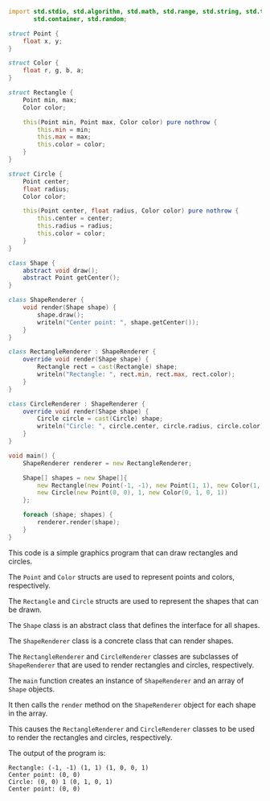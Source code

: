 ```d
import std.stdio, std.algorithm, std.math, std.range, std.string, std.traits, std.conv,
       std.container, std.random;

struct Point {
    float x, y;
}

struct Color {
    float r, g, b, a;
}

struct Rectangle {
    Point min, max;
    Color color;

    this(Point min, Point max, Color color) pure nothrow {
        this.min = min;
        this.max = max;
        this.color = color;
    }
}

struct Circle {
    Point center;
    float radius;
    Color color;

    this(Point center, float radius, Color color) pure nothrow {
        this.center = center;
        this.radius = radius;
        this.color = color;
    }
}

class Shape {
    abstract void draw();
    abstract Point getCenter();
}

class ShapeRenderer {
    void render(Shape shape) {
        shape.draw();
        writeln("Center point: ", shape.getCenter());
    }
}

class RectangleRenderer : ShapeRenderer {
    override void render(Shape shape) {
        Rectangle rect = cast(Rectangle) shape;
        writeln("Rectangle: ", rect.min, rect.max, rect.color);
    }
}

class CircleRenderer : ShapeRenderer {
    override void render(Shape shape) {
        Circle circle = cast(Circle) shape;
        writeln("Circle: ", circle.center, circle.radius, circle.color);
    }
}

void main() {
    ShapeRenderer renderer = new RectangleRenderer;

    Shape[] shapes = new Shape[]{
        new Rectangle(new Point(-1, -1), new Point(1, 1), new Color(1, 0, 0, 1)),
        new Circle(new Point(0, 0), 1, new Color(0, 1, 0, 1))
    };

    foreach (shape; shapes) {
        renderer.render(shape);
    }
}
```

This code is a simple graphics program that can draw rectangles and circles.

The `Point` and `Color` structs are used to represent points and colors, respectively.

The `Rectangle` and `Circle` structs are used to represent the shapes that can be drawn.

The `Shape` class is an abstract class that defines the interface for all shapes.

The `ShapeRenderer` class is a concrete class that can render shapes.

The `RectangleRenderer` and `CircleRenderer` classes are subclasses of `ShapeRenderer` that are used to render rectangles and circles, respectively.

The `main` function creates an instance of `ShapeRenderer` and an array of `Shape` objects.

It then calls the `render` method on the `ShapeRenderer` object for each shape in the array.

This causes the `RectangleRenderer` and `CircleRenderer` classes to be used to render the rectangles and circles, respectively.

The output of the program is:

```
Rectangle: (-1, -1) (1, 1) (1, 0, 0, 1)
Center point: (0, 0)
Circle: (0, 0) 1 (0, 1, 0, 1)
Center point: (0, 0)
```